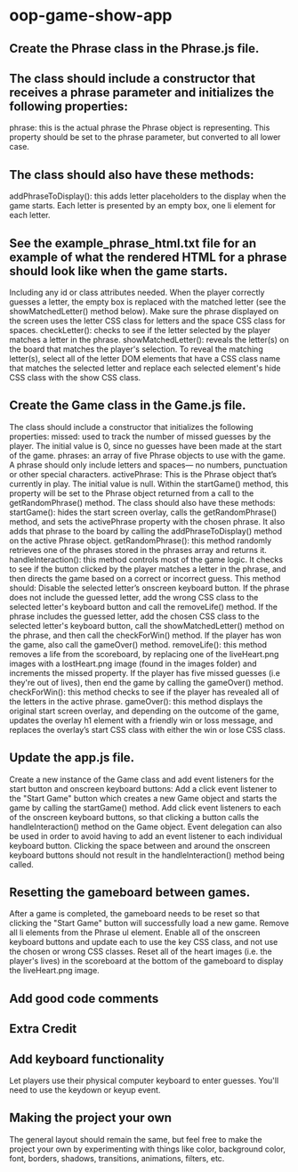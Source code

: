 # oop-game-show-app

## Create the Phrase class in the Phrase.js file.
## The class should include a constructor that receives a phrase parameter and initializes the following properties:

phrase: this is the actual phrase the Phrase object is representing. This property should be set to the phrase parameter, but converted to all lower case.

## The class should also have these methods:
addPhraseToDisplay(): this adds letter placeholders to the display when the game starts.
Each letter is presented by an empty box, one li element for each letter. 
## See the example_phrase_html.txt file for an example of what the rendered HTML for a phrase should look like when the game starts.
Including any id or class attributes needed. When the player correctly guesses a letter, the empty box is replaced with the matched letter (see the showMatchedLetter() method below).
Make sure the phrase displayed on the screen uses the letter CSS class for letters and the space CSS class for spaces.
checkLetter(): checks to see if the letter selected by the player matches a letter in the phrase.
showMatchedLetter(): reveals the letter(s) on the board that matches the player's selection. 
To reveal the matching letter(s), select all of the letter DOM elements that have a CSS class name that matches the selected letter and replace each selected element's hide CSS class with the show CSS class.

## Create the Game class in the Game.js file.
The class should include a constructor that initializes the following properties:
missed: used to track the number of missed guesses by the player. The initial value is 0, since no guesses have been made at the start of the game.
phrases: an array of five Phrase objects to use with the game. A phrase should only include letters and spaces— no numbers, punctuation or other special characters.
activePhrase: This is the Phrase object that’s currently in play. The initial value is null. Within the startGame() method, this property will be set to the Phrase object returned from a call to the getRandomPhrase() method.
The class should also have these methods:
startGame(): hides the start screen overlay, calls the getRandomPhrase() method, and sets the activePhrase property with the chosen phrase. It also adds that phrase to the board by calling the addPhraseToDisplay() method on the active Phrase object.
getRandomPhrase(): this method randomly retrieves one of the phrases stored in the phrases array and returns it.
handleInteraction(): this method controls most of the game logic. It checks to see if the button clicked by the player matches a letter in the phrase, and then directs the game based on a correct or incorrect guess. This method should:
Disable the selected letter’s onscreen keyboard button.
If the phrase does not include the guessed letter, add the wrong CSS class to the selected letter's keyboard button and call the removeLife() method.
If the phrase includes the guessed letter, add the chosen CSS class to the selected letter's keyboard button, call the showMatchedLetter() method on the phrase, and then call the checkForWin() method. If the player has won the game, also call the gameOver() method.
removeLife(): this method removes a life from the scoreboard, by replacing one of the liveHeart.png images with a lostHeart.png image (found in the images folder) and increments the missed property. If the player has five missed guesses (i.e they're out of lives), then end the game by calling the gameOver() method.
checkForWin(): this method checks to see if the player has revealed all of the letters in the active phrase.
gameOver(): this method displays the original start screen overlay, and depending on the outcome of the game, updates the overlay h1 element with a friendly win or loss message, and replaces the overlay’s start CSS class with either the win or lose CSS class.

## Update the app.js file.
Create a new instance of the Game class and add event listeners for the start button and onscreen keyboard buttons:
Add a click event listener to the "Start Game" button which creates a new Game object and starts the game by calling the startGame() method.
Add click event listeners to each of the onscreen keyboard buttons, so that clicking a button calls the handleInteraction() method on the Game object. Event delegation can also be used in order to avoid having to add an event listener to each individual keyboard button. Clicking the space between and around the onscreen keyboard buttons should not result in the handleInteraction() method being called.

## Resetting the gameboard between games.
After a game is completed, the gameboard needs to be reset so that clicking the "Start Game" button will successfully load a new game.
Remove all li elements from the Phrase ul element.
Enable all of the onscreen keyboard buttons and update each to use the key CSS class, and not use the chosen or wrong CSS classes.
Reset all of the heart images (i.e. the player's lives) in the scoreboard at the bottom of the gameboard to display the liveHeart.png image.

## Add good code comments

## Extra Credit

## Add keyboard functionality

Let players use their physical computer keyboard to enter guesses. You'll need to use the keydown or keyup event.

## Making the project your own

The general layout should remain the same, but feel free to make the project your own by experimenting with things like color, background color, font, borders, shadows, transitions, animations, filters, etc.
